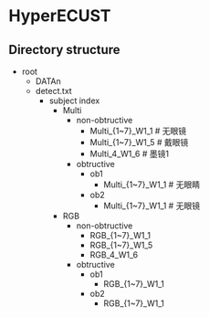 # HyperECUST


## Directory structure
- root
    - DATAn
	- detect.txt
        - subject index
            - Multi
                - non-obtructive
                    - Multi_{1~7}_W1_1        # 无眼镜
                    - Multi_{1~7}_W1_5        # 戴眼镜
                    - Multi_4_W1_6            # 墨镜1
                - obtructive
                    - ob1
                        - Multi_{1~7}_W1_1    # 无眼睛
                    - ob2
                        - Multi_{1~7}_W1_1    # 无眼镜
            - RGB
                - non-obtructive
                    - RGB_{1~7}_W1_1
                    - RGB_{1~7}_W1_5
                    - RGB_4_W1_6
                - obtructive
                    - ob1
                        - RGB_{1~7}_W1_1
                    - ob2
                        - RGB_{1~7}_W1_1
